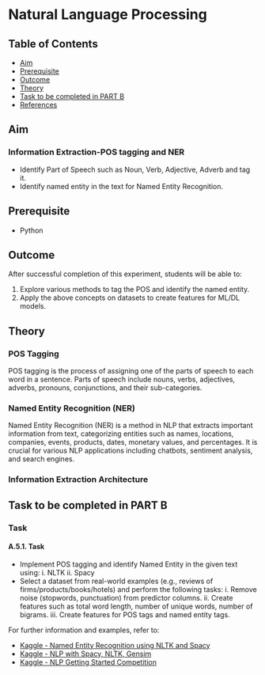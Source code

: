 # Natural Language Processing

## Table of Contents
- [Aim](#aim)
- [Prerequisite](#prerequisite)
- [Outcome](#outcome)
- [Theory](#theory)
- [Task to be completed in PART B](#task-to-be-completed-in-part-b)
- [References](#references)

## Aim
### Information Extraction-POS tagging and NER
- Identify Part of Speech such as Noun, Verb, Adjective, Adverb and tag it.
- Identify named entity in the text for Named Entity Recognition.

## Prerequisite
- Python

## Outcome
After successful completion of this experiment, students will be able to:
1. Explore various methods to tag the POS and identify the named entity.
2. Apply the above concepts on datasets to create features for ML/DL models.

## Theory
### POS Tagging
POS tagging is the process of assigning one of the parts of speech to each word in a sentence. Parts of speech include nouns, verbs, adjectives, adverbs, pronouns, conjunctions, and their sub-categories.

### Named Entity Recognition (NER)
Named Entity Recognition (NER) is a method in NLP that extracts important information from text, categorizing entities such as names, locations, companies, events, products, dates, monetary values, and percentages. It is crucial for various NLP applications including chatbots, sentiment analysis, and search engines.

### Information Extraction Architecture

## Task to be completed in PART B
### Task
#### A.5.1. Task
- Implement POS tagging and identify Named Entity in the given text using:
  i. NLTK
  ii. Spacy
- Select a dataset from real-world examples (e.g., reviews of firms/products/books/hotels) and perform the following tasks:
  i. Remove noise (stopwords, punctuation) from predictor columns.
  ii. Create features such as total word length, number of unique words, number of bigrams.
  iii. Create features for POS tags and named entity tags.

For further information and examples, refer to:
- [Kaggle - Named Entity Recognition using NLTK and Spacy](https://www.kaggle.com/code/suruthi41/named-entity-recognition-using-nltk-and-spacy)
- [Kaggle - NLP with Spacy, NLTK, Gensim](https://www.kaggle.com/code/faressayah/nlp-with-spacy-nltk-gensim)
- [Kaggle - NLP Getting Started Competition](https://www.kaggle.com/competitions/nlp-getting-started/data)
